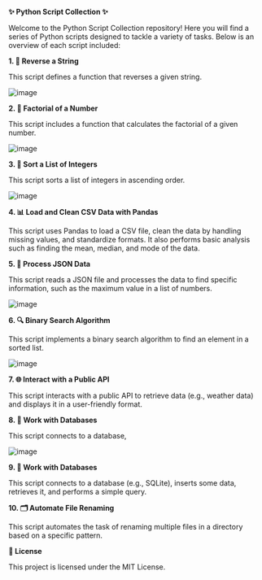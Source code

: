 **✨ Python Script Collection ✨**

Welcome to the Python Script Collection repository! Here you will find a series of Python scripts designed to tackle a variety of tasks. Below is an overview of each script included:

**1. 🧩 Reverse a String**

This script defines a function that reverses a given string.

![image](https://github.com/user-attachments/assets/50720f96-e020-4d1f-81f3-358c4ab25293)


**2. 🎲 Factorial of a Number**

This script includes a function that calculates the factorial of a given number.

![image](https://github.com/user-attachments/assets/657199a4-de31-43d8-9db7-f6f93af8389f)


**3. 🔢 Sort a List of Integers**

This script sorts a list of integers in ascending order.

![image](https://github.com/user-attachments/assets/4910e0f3-6bd5-4c47-8a52-a682134d406e)


**4. 📊 Load and Clean CSV Data with Pandas**

This script uses Pandas to load a CSV file, clean the data by handling missing values, and standardize formats. It also performs basic analysis such as finding the mean, median, and mode of the data.

**5. 📁 Process JSON Data**

This script reads a JSON file and processes the data to find specific information, such as the maximum value in a list of numbers.

![image](https://github.com/user-attachments/assets/dd3af460-ab3a-4788-a843-9a6139246424)



**6. 🔍 Binary Search Algorithm**

This script implements a binary search algorithm to find an element in a sorted list.

![image](https://github.com/user-attachments/assets/0315e5ea-40ae-4a34-9a5a-ac5ab0151409)


**7. 🌐 Interact with a Public API**

This script interacts with a public API to retrieve data (e.g., weather data) and displays it in a user-friendly format.

**8. 💾 Work with Databases**

This script connects to a database,

![image](https://github.com/user-attachments/assets/438b1165-30f0-4d83-9f2b-13d1ec8db9b9)


**9. 💾 Work with Databases**

This script connects to a database (e.g., SQLite), inserts some data, retrieves it, and performs a simple query.

**10. 🗂️ Automate File Renaming**

This script automates the task of renaming multiple files in a directory based on a specific pattern.


**📜 License**

This project is licensed under the MIT License.

